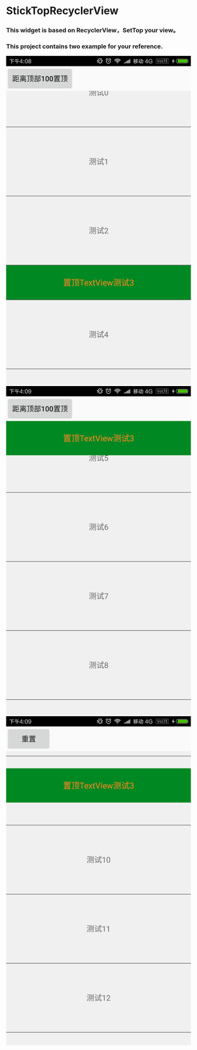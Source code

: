 # StickTopRecyclerView
### This widget is based on RecyclerView，SetTop your view。

### This project contains two example for your reference.

![](https://github.com/d198965/StickTopRecyclerView/blob/master/1.png)
![](https://github.com/d198965/StickTopRecyclerView/blob/master/2.png)
![](https://github.com/d198965/StickTopRecyclerView/blob/master/3.png)
